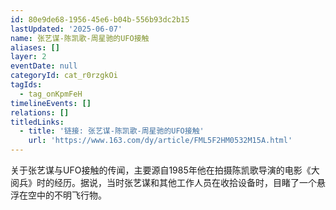 ```yaml
---
id: 80e9de68-1956-45e6-b04b-556b93dc2b15
lastUpdated: '2025-06-07'
name: 张艺谋-陈凯歌-周星驰的UFO接触
aliases: []
layer: 2
eventDate: null
categoryId: cat_r0rzgkOi
tagIds:
  - tag_onKpmFeH
timelineEvents: []
relations: []
titledLinks:
  - title: '链接: 张艺谋-陈凯歌-周星驰的UFO接触'
    url: 'https://www.163.com/dy/article/FML5F2HM0532M15A.html'
---
```

关于张艺谋与UFO接触的传闻，主要源自1985年他在拍摄陈凯歌导演的电影《大阅兵》时的经历。据说，当时张艺谋和其他工作人员在收拾设备时，目睹了一个悬浮在空中的不明飞行物。
